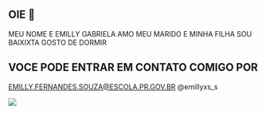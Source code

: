 ## OIE 👋


MEU NOME E EMILLY GABRIELA 
AMO MEU MARIDO E MINHA FILHA 
SOU BAIXIXTA 
GOSTO DE DORMIR 

## VOCE PODE ENTRAR EM CONTATO COMIGO POR
EMILLY.FERNANDES.SOUZA@ESCOLA.PR.GOV.BR
@emillyxs_s

![](https://media1.tenor.com/m/CzaHhPyIR8gAAAAC/rosy00.gif)
